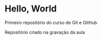 # Hello, World
 Primeiro repositório do curso de Git e GitHub

 Repositório criado na gravação da aula
